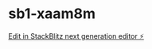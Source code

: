 # sb1-xaam8m

[Edit in StackBlitz next generation editor ⚡️](https://stackblitz.com/~/github.com/duongcgc/sb1-xaam8m)